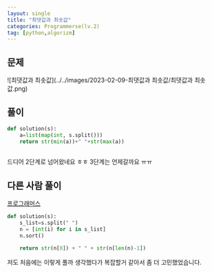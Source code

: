 ```yaml
---
layout: single
title: "최댓값과 최솟값"
categories: Programmerse(lv.2)
tag: [python,algorizm]
---
```


## 문제

![최댓값과 최솟값](../../images/2023-02-09-최댓값과 최솟값/최댓값과 최솟값.png)

## 풀이

```python
def solution(s):
    a=list(map(int, s.split()))
    return str(min(a))+" "+str(max(a))
    
```



드디어 2단계로 넘어왔네요 ㅎㅎ 3단계는 언제갈까요 ㅠㅠ



## 다른 사람 풀이

<a  href="https://school.programmers.co.kr/learn/courses/30/lessons/12939/solution_groups?language=python3">프로그래머스</a>

```python
def solution(s):
    s_list=s.split(" ")
    n = [int(i) for i in s_list]
    n.sort()

    return str(n[0]) + " " + str(n[len(n)-1])
```

저도 처음에는 이렇게 풀까 생각했다가 복잡할거 같아서 좀 더 고민했었습니다.
